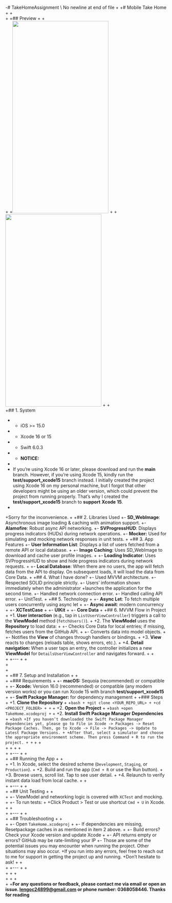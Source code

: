 -# TakeHomeAssignment
\ No newline at end of file
+
+# Mobile Take Home
+
+  
+
+## Preview
+
+  
+
+<img  src="https://github.com/user-attachments/assets/26b65862-fcc6-4b35-afc7-2cfaa6bdaf6f"  width="300"  height="600"  />
+
+<img  src="https://github.com/user-attachments/assets/4c8a3ad3-453d-44f5-8340-b481a3bb1817"  width="300"  height="600"  />
+
+  
+## 1. System
+ - iOS >= 15.0
+ - Xcode 16 or 15
+ - Swift 6.0.3
+ - **NOTICE:**
+
+ If you’re using Xcode 16 or later, please download and run the **main** branch. However, if you’re using Xcode 15, kindly run the **test/support_xcode15** branch instead. I initially created the project using Xcode 16 on my personal machine, but I forgot that other developers might be using an older version, which could prevent the project from running properly. That’s why I created the **test/support_xcode15** branch to **support** **Xcode** **15**.
+
+Sorry for the inconvenience.
+
+## 2. Libraries Used
+- **SD_WebImage**: Asynchronous image loading & caching with animation support.
+- **Alamofire**: Robust async API networking.
+- **SVProgressHUD**: Displays progress indicators (HUDs) during network operations.
+- **Mocker:** Used for simulating and mocking network responses in unit tests.
+
+## 3. App Features
+- **User Information List**: Displays a list of users fetched from a remote API or local database.
+
+- **Image Caching**: Uses SD_WebImage to download and cache user profile images.
+
+- **Loading Indicator**: Uses SVProgressHUD to show and hide progress indicators during network requests.
+
+- **Local Database**: When there are no users, the app will fetch data from the API to display. On subsequent loads, it will load the data from Core Data.
+
+## 4. What I have done?
+- Used MVVM architecture.
+- Respected SOLID principle strictly.
+- Users’ information shown immediately when the administrator
+launches the application for the second time.
+- Handled network connection error.
+- Handled calling API error.
+- UnitTest.
+
+## 5. Technology
+
+- **Async Let**: To fetch multiple users concurrently using async let
+
+- **Async await**: modern concurrency
+
+- **XCTestCase**
+
+- **UIKit**
+
+- **Core Data**
+
+## 6. MVVM Flow in Project
+
+1. **User interaction** (e.g., tap in `ListUserViewController`) triggers a call to the **ViewModel** method (`fetchUsers()`).
+
+2. The **ViewModel** uses the **Repository** to load data:
+
+- Checks Core Data for local entries; if missing, fetches users from the GitHub API.
+
+- Converts data into model objects.
+
+- Notifies the **View** of changes through handlers or bindings.
+
+3. **View** reacts to changes (reloads table, shows errors, etc.).
+
+4. **Detail navigation:** When a user taps an entry, the controller initializes a new **ViewModel** for `DetailsUserViewController` and navigates forward.
+
+  
+
+---
+
+  
+  
+  
+
+## 7. Setup and Installation
+
+  
+
+### Requirements
+
+- **macOS:** Sequoia (recommended) or compatible
+
+- **Xcode:** Version 16.0 (recommended) or compatible (any modern version works) or you can run Xcode 15 with branch **test/support_xcode15**
+
+- **Swift Package Manager:** for dependency management
+
+### Steps
+
+1. **Clone the Repository**
+
+```bash
+
+git clone <YOUR_REPO_URL>
+
+cd <PROJECT_FOLDER>
+
+```
+
+2. **Open the Project**
+
+```bash
+open TakeHome.xcodeproj
+```
+
+2. **Install Swift Package Manager Dependencies**
+
+```bash
+If you haven’t downloaded the Swift Package Manager dependencies yet, please go to File in Xcode -> Packages -> Reset Package Caches. Then, go to Xcode -> File -> Packages -> Update to Latest Package Versions.
+
+After that, select a simulator and choose the appropriate environment scheme. Then press Command + R to run the project.
+
+```
+
+  
+
+
+
+  
+
+---
+
+  
+
+## Running the App
+
+  
+
+1. In Xcode, select the desired scheme (`Development`, `Staging`, or `Production`).
+
+2. Build and run the app (`Cmd + R` or use the Run button).
+
+3. Browse users, scroll list. Tap to see user detail.
+
+4. Relaunch to verify instant data load from local cache.
+
+  
+
+---
+
+  
+
+## Unit Testing
+
+  
+
+- ViewModel and networking logic is covered with `XCTest` and mocking.
+
+- To run tests:
+
+Click Product > Test or use shortcut `Cmd + U` in Xcode.
+
+  
+
+---
+
+  
+
+## Troubleshooting
+
+  
+
+- Open `TakeHome.xcodeproj`
+
+- If dependencies are missing, Resetpackage caches in as mentioned in item 2 above.
+
+- Build errors? Check your Xcode version and update Xcode
+
+- API returns empty or errors? GitHub may be rate-limiting your IP
+- Those are some of the potential issues you may encounter when running the project. Other situations may also occur.
+If you run into any errors, feel free to reach out to me for support in getting the project up and running.
+Don’t hesitate to ask!
+
+  
+
+---
+
+  
+
+
+  
+
+
+  
+
+**For any questions or feedback, please contact me via email or open an issue. lengoc24899@gmail.com or phone number: 0368058446. Thanks for reading**
